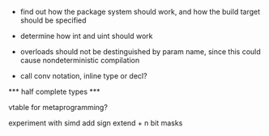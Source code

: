 * find out how the package system should work, and how the build target should be specified
* determine how int and uint should work
* overloads should not be destinguished by param name, since this could cause nondeterministic compilation

* call conv notation, inline type or decl?

 *** half complete types ***

vtable for metaprogramming?

experiment with simd
add sign extend + n bit masks